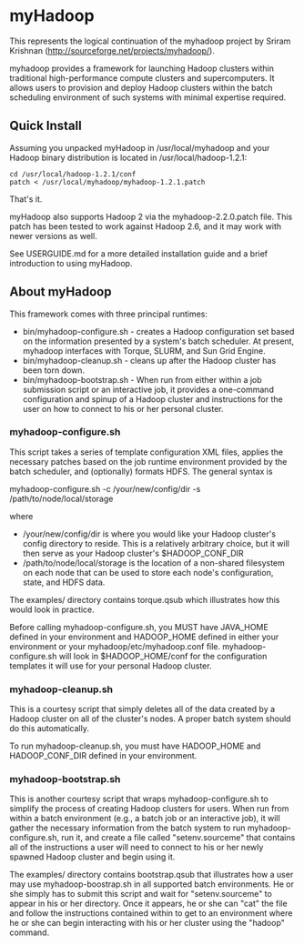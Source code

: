 # myHadoop

This represents the logical continuation of the myhadoop project by Sriram 
Krishnan (http://sourceforge.net/projects/myhadoop/).

myhadoop provides a framework for launching Hadoop clusters within traditional 
high-performance compute clusters and supercomputers.  It allows users to 
provision and deploy Hadoop clusters within the batch scheduling environment of
such systems with minimal expertise required.

## Quick Install

Assuming you unpacked myHadoop in /usr/local/myhadoop and your Hadoop binary
distribution is located in /usr/local/hadoop-1.2.1:

    cd /usr/local/hadoop-1.2.1/conf
    patch < /usr/local/myhadoop/myhadoop-1.2.1.patch

That's it.  

myHadoop also supports Hadoop 2 via the myhadoop-2.2.0.patch file.  This
patch has been tested to work against Hadoop 2.6, and it may work with newer
versions as well.

See USERGUIDE.md for a more detailed installation guide and a brief
introduction to using myHadoop.

## About myHadoop

This framework comes with three principal runtimes:

* bin/myhadoop-configure.sh - creates a Hadoop configuration set based on the
  information presented by a system's batch scheduler.  At present, myhadoop
  interfaces with Torque, SLURM, and Sun Grid Engine.
* bin/myhadoop-cleanup.sh - cleans up after the Hadoop cluster has been torn
  down.
* bin/myhadoop-bootstrap.sh - When run from either within a job submission 
  script or an interactive job, it provides a one-command configuration and 
  spinup of a Hadoop cluster and instructions for the user on how to connect 
  to his or her personal cluster.

### myhadoop-configure.sh

This script takes a series of template configuration XML files, applies the 
necessary patches based on the job runtime environment provided by the batch
scheduler, and (optionally) formats HDFS.  The general syntax is

myhadoop-configure.sh -c /your/new/config/dir -s /path/to/node/local/storage

where
  * /your/new/config/dir is where you would like your Hadoop cluster's config
    directory to reside.  This is a relatively arbitrary choice, but it will 
    then serve as your Hadoop cluster's $HADOOP_CONF_DIR
  * /path/to/node/local/storage is the location of a non-shared filesystem on
    each node that can be used to store each node's configuration, state, and
    HDFS data.

The examples/ directory contains torque.qsub which illustrates how this
would look in practice.

Before calling myhadoop-configure.sh, you MUST have JAVA_HOME defined in your 
environment and HADOOP_HOME defined in either your environment or your
myhadoop/etc/myhadoop.conf file.  myhadoop-configure.sh will look in 
$HADOOP_HOME/conf for the configuration templates it will use for your personal
Hadoop cluster.

### myhadoop-cleanup.sh

This is a courtesy script that simply deletes all of the data created by a
Hadoop cluster on all of the cluster's nodes.  A proper batch system should do
this automatically.

To run myhadoop-cleanup.sh, you must have HADOOP_HOME and HADOOP_CONF_DIR
defined in your environment.

### myhadoop-bootstrap.sh

This is another courtesy script that wraps myhadoop-configure.sh to simplify
the process of creating Hadoop clusters for users.  When run from within a
batch environment (e.g., a batch job or an interactive job), it will gather
the necessary information from the batch system to run myhadoop-configure.sh,
run it, and create a file called "setenv.sourceme" that contains all of the
instructions a user will need to connect to his or her newly spawned Hadoop
cluster and begin using it.

The examples/ directory contains bootstrap.qsub that illustrates how a user may 
use myhadoop-boostrap.sh in all supported batch environments.  He or she simply
has to submit this script and wait for "setenv.sourceme" to appear in his or 
her directory.  Once it appears, he or she can "cat" the file and follow the 
instructions contained within to get to an environment where he or she can 
begin interacting with his or her cluster using the "hadoop" command.

